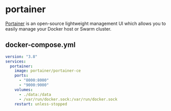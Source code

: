 portainer
=========

[Portainer][1] is an open-source lightweight management UI which allows you to easily manage your Docker host or Swarm cluster.

## docker-compose.yml

```yaml
version: "3.8"
services:
  portainer:
    image: portainer/portainer-ce
    ports:
      - "8000:8000"
      - "9000:9000"
    volumes:
      - ./data:/data
      - /var/run/docker.sock:/var/run/docker.sock
    restart: unless-stopped
```

[1]: https://documentation.portainer.io/v2.0/deploy/ceinstalldocker/
